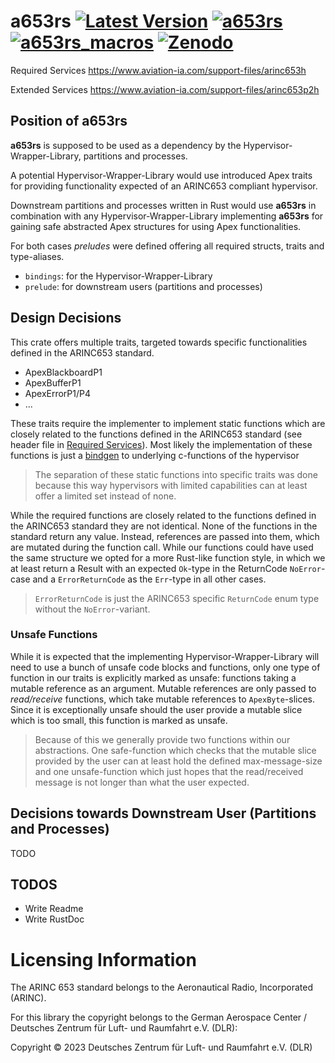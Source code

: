 # a653rs [![Latest Version]][crates.io] [![a653rs]][docs.rs] [![a653rs_macros]][docs.rs (macros)] [![Zenodo]][DOI]

[Latest Version]: https://img.shields.io/crates/v/a653rs.svg
[crates.io]: https://crates.io/crates/a653rs

[a653rs]: https://img.shields.io/badge/docs.rs-a653rs-blue?logo=docs.rs
[docs.rs]: https://docs.rs/a653rs/latest/a653rs

[a653rs_macros]: https://img.shields.io/badge/docs.rs-a653rs_macros-blue?logo=docs.rs
[docs.rs (macros)]: https://docs.rs/a653rs_macros/latest/a653rs_macros

[DOI]: https://zenodo.org/doi/10.5281/zenodo.10401000
[Zenodo]: https://zenodo.org/badge/542500469.svg

Required Services
https://www.aviation-ia.com/support-files/arinc653h

Extended Services
https://www.aviation-ia.com/support-files/arinc653p2h

## Position of **a653rs**

**a653rs** is supposed to be used as a dependency by the Hypervisor-Wrapper-Library, partitions and processes.

A potential Hypervisor-Wrapper-Library would use introduced Apex traits for providing functionality expected of an ARINC653 compliant hypervisor.

Downstream partitions and processes written in Rust would use **a653rs** in combination with any Hypervisor-Wrapper-Library implementing **a653rs** for gaining safe abstracted Apex structures for using Apex functionalities.

For both cases *preludes* were defined offering all required structs, traits and type-aliases.
- `bindings`: for the Hypervisor-Wrapper-Library
- `prelude`: for downstream users (partitions and processes)

## Design Decisions

This crate offers multiple traits, targeted towards specific functionalities defined in the ARINC653 standard.
- ApexBlackboardP1
- ApexBufferP1
- ApexErrorP1/P4
- ...

These traits require the implementer to implement static functions which are closely related to the functions defined in the ARINC653 standard (see header file in [Required Services](https://www.aviation-ia.com/support-files/arinc653h)). Most likely the implementation of these functions is just a [bindgen](https://rust-lang.github.io/rust-bindgen/) to underlying c-functions of the hypervisor

> The separation of these static functions into specific traits was done because this way hypervisors with limited capabilities can at least offer a limited set instead of none.

While the required functions are closely related to the functions defined in the ARINC653 standard they are not identical. None of the functions in the standard return any value. Instead, references are passed into them, which are mutated during the function call. While our functions could have used the same structure we opted for a more Rust-like function style, in which we at least return a Result with an expected `Ok`-type in the ReturnCode `NoError`-case and a `ErrorReturnCode` as the `Err`-type in all other cases.

> `ErrorReturnCode` is just the ARINC653 specific `ReturnCode` enum type without the `NoError`-variant.

### Unsafe Functions

While it is expected that the implementing Hypervisor-Wrapper-Library will need to use a bunch of unsafe code blocks and functions, only one type of function in our traits is explicitly marked as unsafe: functions taking a mutable reference as an argument. Mutable references are only passed to *read/receive* functions, which take mutable references to `ApexByte`-slices. Since it is exceptionally unsafe should the user provide a mutable slice which is too small, this function is marked as unsafe.

> Because of this we generally provide two functions within our abstractions. One safe-function which checks that the mutable slice provided by the user can at least hold the defined max-message-size and one unsafe-function which just hopes that the read/received message is not longer than what the user expected.

## Decisions towards Downstream User (Partitions and Processes)

TODO

## TODOS
- Write Readme
- Write RustDoc

# Licensing Information

The ARINC 653 standard belongs to the Aeronautical Radio, Incorporated (ARINC).

For this library the copyright belongs to the German Aerospace Center / Deutsches Zentrum für Luft- und Raumfahrt e.V. (DLR): 

Copyright © 2023 Deutsches Zentrum für Luft- und Raumfahrt e.V. (DLR)
